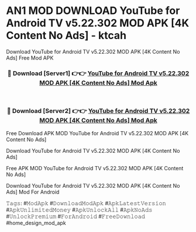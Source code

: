 # AN1 MOD DOWNLOAD YouTube for Android TV v5.22.302 MOD APK [4K Content No Ads] - ktcah
Download YouTube for Android TV v5.22.302 MOD APK [4K Content No Ads] Free Mod APK

<div align="center">
<h3>🔴 Download [Server1] 👉👉 <a href="https://apk-comot.site?title=YouTube_for_Android_TV_v5.22.302_MOD_APK_[4K_Content_No_Ads]">YouTube for Android TV v5.22.302 MOD APK [4K Content No Ads] Mod Apk</a></h3><br>

<h3>🔴 Download [Server2] 👉👉 <a href="https://apk-comot.site?title=YouTube_for_Android_TV_v5.22.302_MOD_APK_[4K_Content_No_Ads]">YouTube for Android TV v5.22.302 MOD APK [4K Content No Ads] Mod Apk</a></h3>
</div>


Free Download APK MOD YouTube for Android TV v5.22.302 MOD APK [4K Content No Ads]

Download YouTube for Android TV v5.22.302 MOD APK [4K Content No Ads] 

Free APK MOD YouTube for Android TV v5.22.302 MOD APK [4K Content No Ads] 

Download YouTube for Android TV v5.22.302 MOD APK [4K Content No Ads] Mod For Android

𝚃𝚊𝚐𝚜: #𝙼𝚘𝚍𝙰𝚙𝚔 #𝙳𝚘𝚠𝚗𝚕𝚘𝚊𝚍𝙼𝚘𝚍𝙰𝚙𝚔 #𝙰𝚙𝚔𝙻𝚊𝚝𝚎𝚜𝚝𝚅𝚎𝚛𝚜𝚒𝚘𝚗 #𝙰𝚙𝚔𝚄𝚗𝚕𝚒𝚖𝚒𝚝𝚎𝚍𝙼𝚘𝚗𝚎𝚢 #𝙰𝚙𝚔𝚄𝚗𝚕𝚘𝚌𝚔𝙰𝚕𝚕 #𝙰𝚙𝚔𝙽𝚘𝙰𝚍𝚜 #𝚄𝚗𝚕𝚘𝚌𝚔𝙿𝚛𝚎𝚖𝚒𝚞𝚖 #𝙵𝚘𝚛𝙰𝚗𝚍𝚛𝚘𝚒𝚍 #𝙵𝚛𝚎𝚎𝙳𝚘𝚠𝚗𝚕𝚘𝚊𝚍 #home_design_mod_apk
